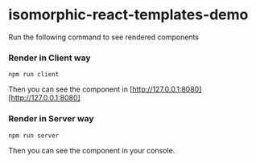 # isomorphic-react-templates-demo

Run the following command to see rendered components

### Render in Client way
```
npm run client
```
Then you can see the component in [http://127.0.0.1:8080][http://127.0.0.1:8080]

### Render in Server way
```
npm run server
```
Then you can see the component in your console.
